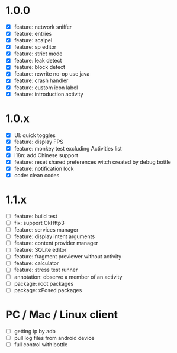 # 1.0.0
- [x] feature: network sniffer
- [x] feature: entries
- [x] feature: scalpel
- [x] feature: sp editor
- [x] feature: strict mode
- [x] feature: leak detect
- [x] feature: block detect
- [x] feature: rewrite no-op use java
- [x] feature: crash handler
- [x] feature: custom icon label
- [x] feature: introduction activity

# 1.0.x
- [x] UI: quick toggles
- [x] feature: display FPS
- [x] feature: monkey test excluding Activities list
- [x] i18n: add Chinese support
- [x] feature: reset shared preferences witch created by debug bottle
- [x] feature: notification lock
- [x] code: clean codes

# 1.1.x
- [ ] feature: build test
- [ ] fix: support OkHttp3
- [ ] feature: services manager
- [ ] feature: display intent arguments
- [ ] feature: content provider manager
- [ ] feature: SQLite editor
- [ ] feature: fragment previewer without activity
- [ ] feature: calculator
- [ ] feature: stress test runner
- [ ] annotation: observe a member of an activity
- [ ] package: root packages
- [ ] package: xPosed packages

# PC / Mac / Linux client
- [ ] getting ip by adb
- [ ] pull log files from android device
- [ ] full control with bottle